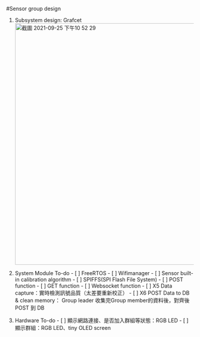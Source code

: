 #Sensor group design
1. Subsystem design: Grafcet
        <br><img width="649" alt="截圖 2021-09-25 下午10 52 29" src="https://user-images.githubusercontent.com/79713835/134775714-e222b4dc-8960-4bc2-bfbd-4b2f3beb7913.png">

2. System Module To-do
        - [ ]  FreeRTOS
        - [ ]  Wifimanager
        - [ ]  Sensor built-in calibration algorithm
        - [ ]  SPIFFS(SPI Flash File System)
        - [ ]  POST function
        - [ ]  GET function
        - [ ]  Websocket function
        - [ ]  X5 Data capture：實時檢測訊號品質（太差要重新校正）
        - [ ]  X6 POST Data to DB & clean memory： Group leader 收集完Group member的資料後，對齊後 POST 到 DB
3. Hardware To-do
        - [ ]  顯示網路連接、是否加入群組等狀態：RGB LED
        - [ ]  顯示群組：RGB LED、tiny OLED screen
